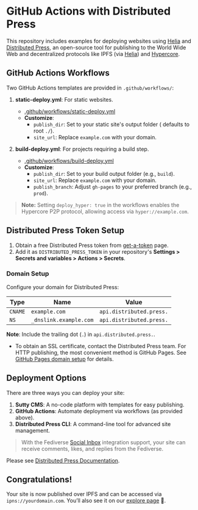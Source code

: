 # GitHub Actions with Distributed Press

This repository includes examples for deploying websites using [Helia](https://helia.io/) and [Distributed Press](https://distributed.press), an open-source tool for publishing to the World Wide Web and decentralized protocols like IPFS (via [Helia](https://github.com/hyphacoop/api.distributed.press/pull/101)) and [Hypercore](https://holepunch.to/).

## GitHub Actions Workflows

Two GitHub Actions templates are provided in `.github/workflows/`:

1. **static-deploy.yml**: For static websites.

   - [.github/workflows/static-deploy.yml](.github/workflows/static-deploy.yml)
   - **Customize**:
     - `publish_dir`: Set to your static site's output folder ( defaults to root `./`).
     - `site_url`: Replace `example.com` with your domain.

2. **build-deploy.yml**: For projects requiring a build step.
   - [.github/workflows/build-deploy.yml](.github/workflows/build-deploy.yml)
   - **Customize**:
     - `publish_dir`: Set to your build output folder (e.g., `build`).
     - `site_url`: Replace `example.com` with your domain.
     - `publish_branch`: Adjust `gh-pages` to your preferred branch (e.g., `prod`).

> **Note:** Setting `deploy_hyper: true` in the workflows enables the Hypercore P2P protocol, allowing access via `hyper://example.com`.

## Distributed Press Token Setup

1. Obtain a free Distributed Press token from [get-a-token](https://distributed.press/2024/10/18/get-a-token/) page.
2. Add it as `DISTRIBUTED_PRESS_TOKEN` in your repository's **Settings > Secrets and variables > Actions > Secrets**.

### Domain Setup

Configure your domain for Distributed Press:

| Type    | Name                   | Value                    |
| ------- | ---------------------- | ------------------------ |
| `CNAME` | `example.com`          | `api.distributed.press.` |
| `NS`    | `_dnslink.example.com` | `api.distributed.press.` |

**Note**: Include the trailing dot (`.`) in `api.distributed.press.`.

- To obtain an SSL certificate, contact the Distributed Press team. For HTTP publishing, the most convenient method is GitHub Pages. See [GitHub Pages domain setup](https://docs.github.com/en/pages/configuring-a-custom-domain-for-your-github-pages-site/managing-a-custom-domain-for-your-github-pages-site) for details.

## Deployment Options

There are three ways you can deploy your site:

1. **Sutty CMS**: A no-code platform with templates for easy publishing.
2. **GitHub Actions**: Automate deployment via workflows (as provided above).
3. **Distributed Press CLI**: A command-line tool for advanced site management.

> With the Fediverse [Social Inbox](https://hypha.coop/dripline/announcing-dp-social-inbox/) integration support, your site can receive comments, likes, and replies from the Fediverse.

Please see [Distributed Press Documentation](https://docs.distributed.press/deployment/).

## Congratulations!

Your site is now published over IPFS and can be accessed via `ipns://yourdomain.com`. You’ll also see it on our [explore page](https://explore.distributed.press/) 👀.
